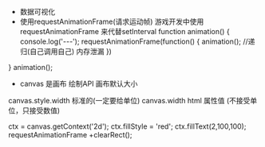 - 数据可视化
- 使用requestAnimationFrame(请求运动帧)
游戏开发中使用requestAnimationFrame 来代替setInterval
function animation() {
    console.log('---');
    requestAnimationFrame(function() {
         animation();    //递归(自己调用自己) 内存泄漏
    })
   
}
animation();

- canvas 是画布
绘制API 画布默认大小

canvas.style.width  标准的(一定要给单位)
canvas.width html  属性值 (不接受单位，只接受数值)

ctx = canvas.getContext('2d');
ctx.fillStyle = 'red';
ctx.fillText(2,100,100);
requestAnimationFrame +clearRect();